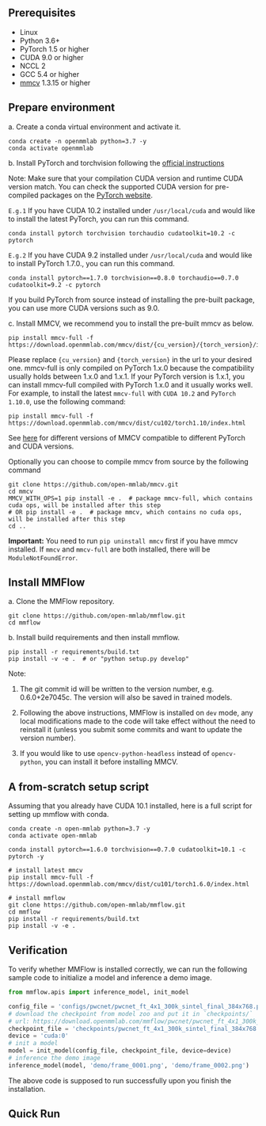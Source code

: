 ## Prerequisites

- Linux
- Python 3.6+
- PyTorch 1.5 or higher
- CUDA 9.0 or higher
- NCCL 2
- GCC 5.4 or higher
- [mmcv](https://github.com/open-mmlab/mmcv) 1.3.15 or higher

## Prepare environment

a. Create a conda virtual environment and activate it.

```shell
conda create -n openmmlab python=3.7 -y
conda activate openmmlab
```

b. Install PyTorch and torchvision following the [official instructions](https://pytorch.org/)

Note: Make sure that your compilation CUDA version and runtime CUDA version match.
You can check the supported CUDA version for pre-compiled packages on the [PyTorch website](https://pytorch.org/).

`E.g.1` If you have CUDA 10.2 installed under `/usr/local/cuda` and would like to install the latest PyTorch,
you can run this command.

```shell
conda install pytorch torchvision torchaudio cudatoolkit=10.2 -c pytorch
```

`E.g.2` If you have CUDA 9.2 installed under `/usr/local/cuda` and would like to install PyTorch 1.7.0.,
you can run this command.

```shell
conda install pytorch==1.7.0 torchvision==0.8.0 torchaudio==0.7.0 cudatoolkit=9.2 -c pytorch
```

If you build PyTorch from source instead of installing the pre-built package, you can use more CUDA versions such as 9.0.

c. Install MMCV, we recommend you to install the pre-built mmcv as below.

```shell
pip install mmcv-full -f https://download.openmmlab.com/mmcv/dist/{cu_version}/{torch_version}/index.html
```

Please replace ``{cu_version}`` and ``{torch_version}`` in the url to your desired one. mmcv-full is only compiled on
PyTorch 1.x.0 because the compatibility usually holds between 1.x.0 and 1.x.1. If your PyTorch version is 1.x.1,
you can install mmcv-full compiled with PyTorch 1.x.0 and it usually works well.
For example, to install the latest ``mmcv-full`` with ``CUDA 10.2`` and ``PyTorch 1.10.0``, use the following command:

```shell
pip install mmcv-full -f https://download.openmmlab.com/mmcv/dist/cu102/torch1.10/index.html
```

See [here](https://github.com/open-mmlab/mmcv#installation) for different versions of MMCV compatible to different PyTorch and CUDA versions.

Optionally you can choose to compile mmcv from source by the following command

```shell
git clone https://github.com/open-mmlab/mmcv.git
cd mmcv
MMCV_WITH_OPS=1 pip install -e .  # package mmcv-full, which contains cuda ops, will be installed after this step
# OR pip install -e .  # package mmcv, which contains no cuda ops, will be installed after this step
cd ..
```

**Important:** You need to run `pip uninstall mmcv` first if you have mmcv installed. If `mmcv` and `mmcv-full` are both installed, there will be `ModuleNotFoundError`.

## Install MMFlow

a. Clone the MMFlow repository.

```shell
git clone https://github.com/open-mmlab/mmflow.git
cd mmflow
```

b. Install build requirements and then install mmflow.

```shell
pip install -r requirements/build.txt
pip install -v -e .  # or "python setup.py develop"
```

Note:

1. The git commit id will be written to the version number, e.g. 0.6.0+2e7045c. The version will also be saved in trained models.

2. Following the above instructions, MMFlow is installed on `dev` mode, any local modifications made to the code will take effect without the need to reinstall it (unless you submit some commits and want to update the version number).

3. If you would like to use `opencv-python-headless` instead of `opencv-python`, you can install it before installing MMCV.

## A from-scratch setup script

Assuming that you already have CUDA 10.1 installed, here is a full script for setting up mmflow with conda.

```shell
conda create -n open-mmlab python=3.7 -y
conda activate open-mmlab

conda install pytorch==1.6.0 torchvision==0.7.0 cudatoolkit=10.1 -c pytorch -y

# install latest mmcv
pip install mmcv-full -f https://download.openmmlab.com/mmcv/dist/cu101/torch1.6.0/index.html

# install mmflow
git clone https://github.com/open-mmlab/mmflow.git
cd mmflow
pip install -r requirements/build.txt
pip install -v -e .
```

## Verification

To verify whether MMFlow is installed correctly, we can run the following sample code to initialize a model and inference a demo image.

```python
from mmflow.apis import inference_model, init_model

config_file = 'configs/pwcnet/pwcnet_ft_4x1_300k_sintel_final_384x768.py'
# download the checkpoint from model zoo and put it in `checkpoints/`
# url: https://download.openmmlab.com/mmflow/pwcnet/pwcnet_ft_4x1_300k_sintel_final_384x768.pth
checkpoint_file = 'checkpoints/pwcnet_ft_4x1_300k_sintel_final_384x768.pth'
device = 'cuda:0'
# init a model
model = init_model(config_file, checkpoint_file, device=device)
# inference the demo image
inference_model(model, 'demo/frame_0001.png', 'demo/frame_0002.png')
```

The above code is supposed to run successfully upon you finish the installation.


## Quick Run